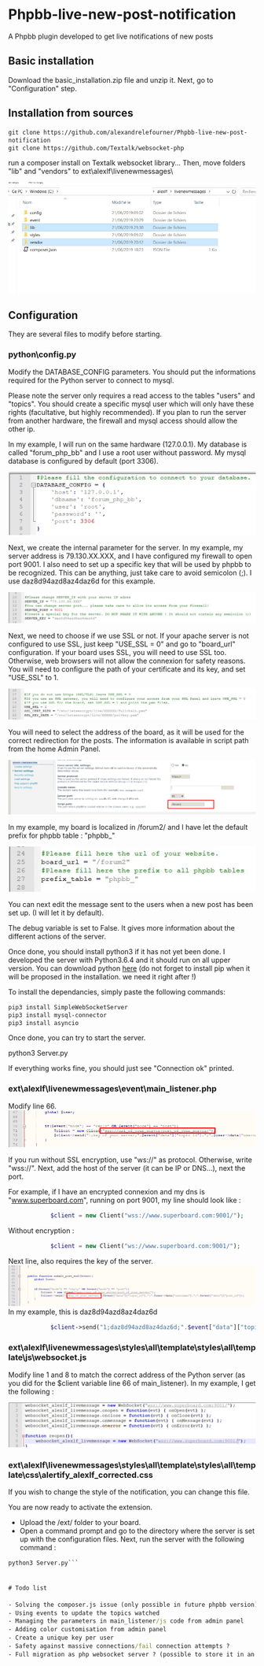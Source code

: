 # Phpbb-live-new-post-notification
A Phpbb plugin developed to get live notifications of new posts

## Basic installation
Download the basic_installation.zip file and unzip it.
Next, go to "Configuration" step.

## Installation from sources

`````
git clone https://github.com/alexandrelefourner/Phpbb-live-new-post-notification
git clone https://github.com/Textalk/websocket-php
`````

run a composer install on Textalk websocket library... Then, move folders "lib" and "vendors" to ext\alexlf\livenewmessages\

![alt text](img/img9.jpg)

## Configuration
They are several files to modify before starting.

### python\config.py

Modify the DATABASE_CONFIG parameters. You should put the informations required for the Python server to connect to mysql.

Please note the server only requires a read access to the tables "users" and "topics".
You should create a specific mysql user which will only have these rights (facultative, but highly recommended).
If you plan to run the server from another hardware, the firewall and mysql access should allow the other ip.

In my example, I will run on the same hardware (127.0.0.1). My database is called "forum_php_bb" and I use a root user without password. My mysql database is configured by default (port 3306).

![alt text](img/img3.jpg)

Next, we create the internal parameter for the server.
In my example, my server address is 79.130.XX.XXX, and I have configured my firewall to open port 9001.
I also need to set up a specific key that will be used by phpbb to be recognized. This can be anything, just take care to avoid semicolon (;).
I use daz8d94azd8az4daz6d for this example.

![alt text](img/img4.jpg)

Next, we need to choose if we use SSL or not. If your apache server is not configured to use SSL, just keep "USE_SSL = 0" and go to "board_url" configuration.
If your board uses SSL, you will need to use SSL too. Otherwise, web browsers will not allow the connexion for safety reasons.
You will need to configure the path of your certificate and its key, and set "USE_SSL" to 1.

![alt text](img/img5.jpg)

You will need to select the address of the board, as it will be used for the correct redirection for the posts.
The information is available in script path from the home Admin Panel.

![alt text](img/img6.jpg)

In my example, my board is localized in /forum2/ and I have let the default prefix for phpbb table : "phpbb_"

![alt text](img/img7.jpg)

You can next edit the message sent to the users when a new post has been set up. (I will let it by default).

The debug variable is set to False. It gives more information about the different actions of the server.

Once done, you should install python3 if it has not yet been done. I developed the server with Python3.6.4 and it should run on all upper version.
You can download python [here](https://www.python.org/downloads/) (do not forget to install pip when it will be proposed in the installation. we need it right after !)

To install the dependancies, simply paste the following commands:

`````
pip3 install SimpleWebSocketServer
pip3 install mysql-connector 
pip3 install asyncio
`````

Once done, you can try to start the server.

python3 Server.py

If everything works fine, you should just see "Connection ok" printed.

### ext\alexlf\livenewmessages\event\main_listener.php
Modify line 66.
![alt text](img/img1.jpg)

If you run without SSL encryption, use "ws://" as protocol. Otherwise, write "wss://".
Next, add the host of the server (it can be IP or DNS...), next the port.

For example, if I have an encrypted connexion and my dns is "www.superboard.com", running on port 9001, my line should look like :

`````php
			$client = new Client("wss://www.superboard.com:9001/");
`````
Without encryption :


`````php
			$client = new Client("ws://www.superboard.com:9001/");
`````

Next line, also requires the key of the server.
![alt text](img/img2.jpg)
In my example, this is daz8d94azd8az4daz6d


`````php
			$client->send("1;daz8d94azd8az4daz6d;".$event["data"]["topic_id"].";".$user->data["username"].";".$event["data"]["post_id"]);
`````

### ext\alexlf\livenewmessages\styles\all\template\styles\all\template\js\websocket.js
Modify line 1 and 8 to match the correct address of the Python server (as you did for the $client variable line 66 of main_listener).
In my example, I get the following :

![alt text](img/img8.jpg)

### ext\alexlf\livenewmessages\styles\all\template\styles\all\template\css\alertify_alexlf_corrected.css
If you wish to change the style of the notification, you can change this file.



You are now ready to activate the extension.
- Upload the /ext/ folder to your board.
- Open a command prompt and go to the directory where the server is set up with the configuration files. Next, run the server with the following command :

```cmd
python3 Server.py```

			
# Todo list

- Solving the composer.js issue (only possible in future phpbb version)
- Using events to update the topics watched
- Managing the parameters in main_listener/js code from admin panel
- Adding color customisation from admin panel
- Create a unique key per user
- Safety against massive connections/fail connection attempts ?
- Full migration as php websocket server ? (possible to store it in an extension without running external commands ?)
